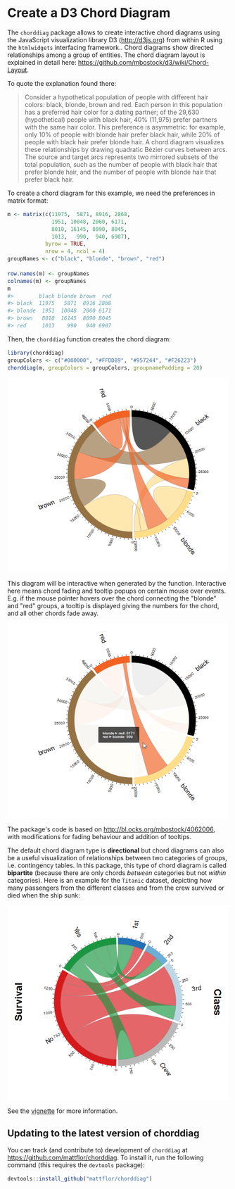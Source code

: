 <!-- README.md is generated from README.Rmd. Please edit that file -->
Create a D3 Chord Diagram
=========================

The `chorddiag` package allows to create interactive chord diagrams using the JavaScript visualization library D3 (<http://d3js.org>) from within R using the `htmlwidgets` interfacing framework.. Chord diagrams show directed relationships among a group of entities. The chord diagram layout is explained in detail here: <https://github.com/mbostock/d3/wiki/Chord-Layout>.

To quote the explanation found there:

> Consider a hypothetical population of people with different hair colors: black, blonde, brown and red. Each person in this population has a preferred hair color for a dating partner; of the 29,630 (hypothetical) people with black hair, 40% (11,975) prefer partners with the same hair color. This preference is asymmetric: for example, only 10% of people with blonde hair prefer black hair, while 20% of people with black hair prefer blonde hair. A chord diagram visualizes these relationships by drawing quadratic Bézier curves between arcs. The source and target arcs represents two mirrored subsets of the total population, such as the number of people with black hair that prefer blonde hair, and the number of people with blonde hair that prefer black hair.

To create a chord diagram for this example, we need the preferences in matrix format:

``` r
m <- matrix(c(11975,  5871, 8916, 2868,
              1951, 10048, 2060, 6171,
              8010, 16145, 8090, 8045,
              1013,   990,  940, 6907),
            byrow = TRUE,
            nrow = 4, ncol = 4)
groupNames <- c("black", "blonde", "brown", "red")

row.names(m) <- groupNames
colnames(m) <- groupNames
m
#>        black blonde brown  red
#> black  11975   5871  8916 2868
#> blonde  1951  10048  2060 6171
#> brown   8010  16145  8090 8045
#> red     1013    990   940 6907
```

Then, the `chorddiag` function creates the chord diagram:

``` r
library(chorddiag)
groupColors <- c("#000000", "#FFDD89", "#957244", "#F26223")
chorddiag(m, groupColors = groupColors, groupnamePadding = 20)
```

<!--![Directional chord diagram for the hair dataset](README-chorddiagram-hair-directional.png)-->
<img src="README-chorddiagram-hair-directional.png" alt="Directional chord diagram for the hair dataset" title="" data-toggle="tooltip" data-placement="right" data-original-title="Note this is just an image of the visualization so it's not interactive. You can play with the interactive version by following the steps in the demo section below." onload="$(this).tooltip()">

This diagram will be interactive when generated by the function. Interactive here means chord fading and tooltip popups on certain mouse over events. E.g. if the mouse pointer hovers over the chord connecting the "blonde" and "red" groups, a tooltip is displayed giving the numbers for the chord, and all other chords fade away.

![Directional chord diagram for the hair dataset](README-chorddiagram-hair-directional-tooltip.png)

The package's code is based on <http://bl.ocks.org/mbostock/4062006>, with modifications for fading behaviour and addition of tooltips.

The default chord diagram type is **directional** but chord diagrams can also be a useful visualization of relationships between two categories of groups, i.e. contingency tables. In this package, this type of chord diagram is called **bipartite** (because there are only chords *between* categories but not *within* categories). Here is an example for the `Titanic` dataset, depicting how many passengers from the different classes and from the crew survived or died when the ship sunk:

![Bipartite chord diagram for the Titanic dataset](README-chorddiagram-titanic-bipartite.png)

See the [vignette](vignettes/chorddiagram-vignette.Rmd) for more information.

Updating to the latest version of chorddiag
-------------------------------------------

You can track (and contribute to) development of `chorddiag` at <https://github.com/mattflor/chorddiag>. To install it, run the following command (this requires the `devtools` package):

``` r
devtools::install_github("mattflor/chorddiag")
```

